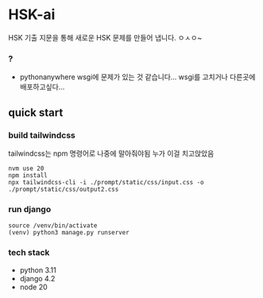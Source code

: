 # HSK-ai
HSK 기출 지문을 통해 새로운 HSK 문제를 만들어 냅니다. ㅇㅅㅇ~ 

### ?
* pythonanywhere wsgi에 문제가 있는 것 같습니다... wsgi를 고치거나 다른곳에 배포하고싶다...

## quick start
### build tailwindcss
tailwindcss는 npm 명령어로 나중에 말아줘야됨 누가 이걸 치고앉았음
```
nvm use 20
npm install
npx tailwindcss-cli -i ./prompt/static/css/input.css -o ./prompt/static/css/output2.css
``` 
### run django
```
source /venv/bin/activate
(venv) python3 manage.py runserver
```

### tech stack
* python 3.11
* django 4.2
* node 20